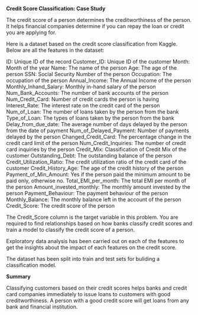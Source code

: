 **Credit Score Classification: Case Study**

The credit score of a person determines the creditworthiness of the person. It helps financial companies determine if you can repay the loan or credit you are applying for.

Here is a dataset based on the credit score classification from Kaggle. Below are all the features in the dataset:

ID: Unique ID of the record
Customer_ID: Unique ID of the customer
Month: Month of the year
Name: The name of the person
Age: The age of the person
SSN: Social Security Number of the person
Occupation: The occupation of the person
Annual_Income: The Annual Income of the person
Monthly_Inhand_Salary: Monthly in-hand salary of the person
Num_Bank_Accounts: The number of bank accounts of the person
Num_Credit_Card: Number of credit cards the person is having
Interest_Rate: The interest rate on the credit card of the person
Num_of_Loan: The number of loans taken by the person from the bank
Type_of_Loan: The types of loans taken by the person from the bank
Delay_from_due_date: The average number of days delayed by the person from the date of payment
Num_of_Delayed_Payment: Number of payments delayed by the person
Changed_Credit_Card: The percentage change in the credit card limit of the person
Num_Credit_Inquiries: The number of credit card inquiries by the person
Credit_Mix: Classification of Credit Mix of the customer
Outstanding_Debt: The outstanding balance of the person
Credit_Utilization_Ratio: The credit utilization ratio of the credit card of the customer
Credit_History_Age: The age of the credit history of the person
Payment_of_Min_Amount: Yes if the person paid the minimum amount to be paid only, otherwise no.
Total_EMI_per_month: The total EMI per month of the person
Amount_invested_monthly: The monthly amount invested by the person
Payment_Behaviour: The payment behaviour of the person
Monthly_Balance: The monthly balance left in the account of the person
Credit_Score: The credit score of the person

The Credit_Score column is the target variable in this problem. You are required to find relationships based on how banks classify credit scores and train a model to classify the credit score of a person.

Exploratory data analysis has been carried out on each of the features to get the insights about the impact of each features on the credit score. 

The dataset has been split into train and test sets for buliding a classification model.


**Summary**

Classifying customers based on their credit scores helps banks and credit card companies immediately to issue loans to customers with good creditworthiness. A person with a good credit score will get loans from any bank and financial institution.

